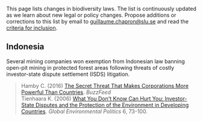 This page lists changes in biodiversity laws. The list is continuously updated as we learn about new legal or policy changes. Propose additions or corrections to this list by email to <guillaume.chapron@slu.se> and read the [criteria for inclusion](https://github.com/gchapron/LegalBoundaries/blob/master/README.md).

Indonesia
----

Several mining companies won exemption from Indonesian law banning open-pit mining in protected forest areas following threats of costly investor-state dispute settlement (ISDS) litigation.

> Hamby C. (2016) [The Secret Threat That Makes Corporations More Powerful Than Countries](https://www.buzzfeed.com/chrishamby/the-billion-dollar-ultimatum). *BuzzFeed*   
> Tienhaara K. (2006) [What You Don't Know Can Hurt You: Investor-State Disputes and the Protection of the Environment in Developing Countries](http://www.mitpressjournals.org/doi/pdf/10.1162/glep.2006.6.4.73). *Global Environmental Politics* 6, 73-100.
